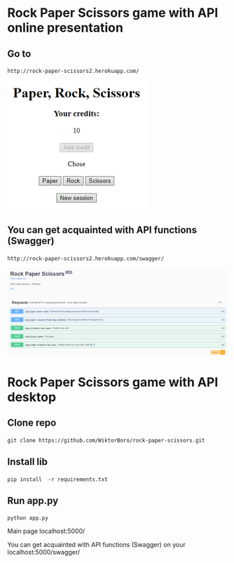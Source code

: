 # Rock Paper Scissors game with API online presentation

## Go to
`http://rock-paper-scissors2.herokuapp.com/`

![img_1.png](img_1.png)

## You can get acquainted with API functions (Swagger)
`http://rock-paper-scissors2.herokuapp.com/swagger/`

![img.png](img.png)

# Rock Paper Scissors game with API desktop

## Clone repo 
`git clone https://github.com/WiktorBoro/rock-paper-scissors.git`

## Install lib
`pip install  -r requirements.txt`

## Run app.py
`python app.py`

Main page localhost:5000/

You can get acquainted with API functions (Swagger) on your localhost:5000/swagger/